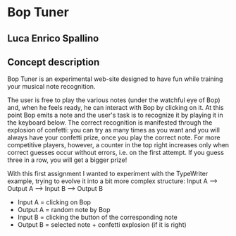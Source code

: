 # Bop Tuner

## Luca Enrico Spallino

## Concept description

Bop Tuner is an experimental web-site designed to have fun while training your musical note recognition.

The user is free to play the various notes (under the watchful eye of Bop) and, when he feels ready, he can interact with Bop by clicking on it. At this point Bop emits a note and the user's task is to recognize it by playing it in the keyboard below. The correct recognition is manifested through the explosion of confetti: you can try as many times as you want and you will always have your confetti prize, once you play the correct note.
For more competitive players, however, a counter in the top right increases only when correct guesses occur without errors, i.e. on the first attempt. If you guess three in a row, you will get a bigger prize!

With this first assignment I wanted to experiment with the TypeWriter example, trying to evolve it into a bit more complex structure:
Input A --> Output A --> Input B --> Output B
- Input A = clicking on Bop
- Output A = random note by Bop
- Input B = clicking the button of the corresponding note
- Output B = selected note + confetti explosion (if it is right)



